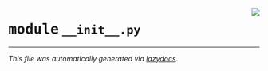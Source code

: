<!-- markdownlint-disable -->

<a href="../booktest/__init__.py#L0"><img align="right" style="float:right;" src="https://img.shields.io/badge/-source-cccccc?style=flat-square"></a>

# <kbd>module</kbd> `__init__.py`








---

_This file was automatically generated via [lazydocs](https://github.com/ml-tooling/lazydocs)._

